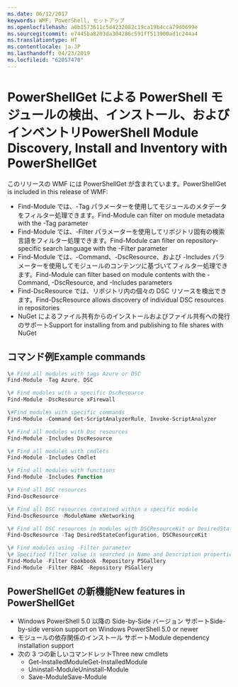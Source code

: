 ```yaml
---
ms.date: 06/12/2017
keywords: WMF, PowerShell, セットアップ
ms.openlocfilehash: a0b1573611c5d4232082c19ca19b4cca79d0699e
ms.sourcegitcommit: e7445ba8203da304286c591ff513900ad1c244a4
ms.translationtype: HT
ms.contentlocale: ja-JP
ms.lasthandoff: 04/23/2019
ms.locfileid: "62057470"
---
```

# <a name="powershell-module-discovery-install-and-inventory-with-powershellget"></a><span data-ttu-id="4f6be-102">PowerShellGet による PowerShell モジュールの検出、インストール、およびインベントリ</span><span class="sxs-lookup"><span data-stu-id="4f6be-102">PowerShell Module Discovery, Install and Inventory with PowerShellGet</span></span>

<span data-ttu-id="4f6be-103">このリリースの WMF には PowerShellGet が含まれています。</span><span class="sxs-lookup"><span data-stu-id="4f6be-103">PowerShellGet is included in this release of WMF:</span></span>
-   <span data-ttu-id="4f6be-104">Find-Module では、-Tag パラメーターを使用してモジュールのメタデータをフィルター処理できます。</span><span class="sxs-lookup"><span data-stu-id="4f6be-104">Find-Module can filter on module metadata with the -Tag parameter</span></span>
-   <span data-ttu-id="4f6be-105">Find-Module では、-Filter パラメーターを使用してリポジトリ固有の検索言語をフィルター処理できます。</span><span class="sxs-lookup"><span data-stu-id="4f6be-105">Find-Module can filter on repository-specific search language with the -Filter parameter</span></span>
-   <span data-ttu-id="4f6be-106">Find-Module では、-Command、-DscResource、および -Includes パラメーターを使用してモジュールのコンテンツに基づいてフィルター処理できます。</span><span class="sxs-lookup"><span data-stu-id="4f6be-106">Find-Module can filter based on module contents with the -Command, -DscResource, and -Includes parameters</span></span>
-   <span data-ttu-id="4f6be-107">Find-DscResource では、リポジトリ内の個々の DSC リソースを検出できます。</span><span class="sxs-lookup"><span data-stu-id="4f6be-107">Find-DscResource allows discovery of individual DSC resources in repositories</span></span>
-   <span data-ttu-id="4f6be-108">NuGet によるファイル共有からのインストールおよびファイル共有への発行のサポート</span><span class="sxs-lookup"><span data-stu-id="4f6be-108">Support for installing from and publishing to file shares with NuGet</span></span>

## <a name="example-commands"></a><span data-ttu-id="4f6be-109">コマンド例</span><span class="sxs-lookup"><span data-stu-id="4f6be-109">Example commands</span></span>
```powershell
\# Find all modules with tags Azure or DSC
Find-Module -Tag Azure, DSC

\# Find modules with a specific DscResource
Find-Module -DscResource xFirewall

\#Find modules with specific commands
Find-Module -Command Get-ScriptAnalyzerRule, Invoke-ScriptAnalyzer

\# Find all modules with Dsc resources
Find-Module -Includes DscResource

\# Find all modules with cmdlets
Find-Module -Includes Cmdlet

\# Find all modules with functions
Find-Module -Includes Function

\# Find all DSC resources
Find-DscResource

\# Find all DSC resources contained within a specific module
Find-DscResource -ModuleName xNetworking

\# Find all DSC resources in modules with DSCResourceKit or DesiredStateConfiguration
Find-DscResource -Tag DesiredStateConfiguration, DSCResourceKit

\# Find modules using -Filter parameter
\# Specified filter value is searched in Name and Description properties
Find-Module -Filter Cookbook -Repository PSGallery
Find-Module -Filter RBAC -Repository PSGallery
```

## <a name="new-features-in-powershellget"></a><span data-ttu-id="4f6be-110">PowerShellGet の新機能</span><span class="sxs-lookup"><span data-stu-id="4f6be-110">New features in PowerShellGet</span></span>
-   <span data-ttu-id="4f6be-111">Windows PowerShell 5.0 以降の Side-by-Side バージョン サポート</span><span class="sxs-lookup"><span data-stu-id="4f6be-111">Side-by-side version support on Windows PowerShell 5.0 or newer</span></span>
-   <span data-ttu-id="4f6be-112">モジュールの依存関係のインストール サポート</span><span class="sxs-lookup"><span data-stu-id="4f6be-112">Module dependency installation support</span></span>
-   <span data-ttu-id="4f6be-113">次の 3 つの新しいコマンドレット</span><span class="sxs-lookup"><span data-stu-id="4f6be-113">Three new cmdlets</span></span>
    -   <span data-ttu-id="4f6be-114">Get-InstalledModule</span><span class="sxs-lookup"><span data-stu-id="4f6be-114">Get-InstalledModule</span></span>
    -   <span data-ttu-id="4f6be-115">Uninstall-Module</span><span class="sxs-lookup"><span data-stu-id="4f6be-115">Uninstall-Module</span></span>
    -   <span data-ttu-id="4f6be-116">Save-Module</span><span class="sxs-lookup"><span data-stu-id="4f6be-116">Save-Module</span></span>
